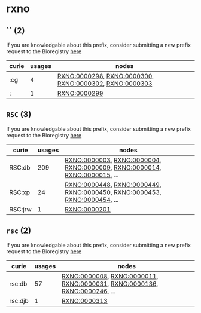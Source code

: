 # rxno

## `` (2)

If you are knowledgable about this prefix, consider submitting a new prefix
request to the Bioregistry [here](https://github.com/biopragmatics/bioregistry/issues/new?assignees=cthoyt&labels=New%2CPrefix&template=new-prefix.yml&title=%5BResource%5D%3A%20)

| curie   |   usages | nodes                                                                                                                                                                                                                                              |
|---------|----------|----------------------------------------------------------------------------------------------------------------------------------------------------------------------------------------------------------------------------------------------------|
| :cg     |        4 | [RXNO:0000298](http://purl.obolibrary.org/obo/RXNO_0000298), [RXNO:0000300](http://purl.obolibrary.org/obo/RXNO_0000300), [RXNO:0000302](http://purl.obolibrary.org/obo/RXNO_0000302), [RXNO:0000303](http://purl.obolibrary.org/obo/RXNO_0000303) |
| :       |        1 | [RXNO:0000299](http://purl.obolibrary.org/obo/RXNO_0000299)                                                                                                                                                                                        |

## `RSC` (3)

If you are knowledgable about this prefix, consider submitting a new prefix
request to the Bioregistry [here](https://github.com/biopragmatics/bioregistry/issues/new?assignees=cthoyt&labels=New%2CPrefix&template=new-prefix.yml&title=%5BResource%5D%3A%20RSC)

| curie   |   usages | nodes                                                                                                                                                                                                                                                                                                                |
|---------|----------|----------------------------------------------------------------------------------------------------------------------------------------------------------------------------------------------------------------------------------------------------------------------------------------------------------------------|
| RSC:db  |      209 | [RXNO:0000003](http://purl.obolibrary.org/obo/RXNO_0000003), [RXNO:0000004](http://purl.obolibrary.org/obo/RXNO_0000004), [RXNO:0000009](http://purl.obolibrary.org/obo/RXNO_0000009), [RXNO:0000014](http://purl.obolibrary.org/obo/RXNO_0000014), [RXNO:0000015](http://purl.obolibrary.org/obo/RXNO_0000015), ... |
| RSC:xp  |       24 | [RXNO:0000448](http://purl.obolibrary.org/obo/RXNO_0000448), [RXNO:0000449](http://purl.obolibrary.org/obo/RXNO_0000449), [RXNO:0000450](http://purl.obolibrary.org/obo/RXNO_0000450), [RXNO:0000453](http://purl.obolibrary.org/obo/RXNO_0000453), [RXNO:0000454](http://purl.obolibrary.org/obo/RXNO_0000454), ... |
| RSC:jrw |        1 | [RXNO:0000201](http://purl.obolibrary.org/obo/RXNO_0000201)                                                                                                                                                                                                                                                          |

## `rsc` (2)

If you are knowledgable about this prefix, consider submitting a new prefix
request to the Bioregistry [here](https://github.com/biopragmatics/bioregistry/issues/new?assignees=cthoyt&labels=New%2CPrefix&template=new-prefix.yml&title=%5BResource%5D%3A%20rsc)

| curie   |   usages | nodes                                                                                                                                                                                                                                                                                                                |
|---------|----------|----------------------------------------------------------------------------------------------------------------------------------------------------------------------------------------------------------------------------------------------------------------------------------------------------------------------|
| rsc:db  |       57 | [RXNO:0000008](http://purl.obolibrary.org/obo/RXNO_0000008), [RXNO:0000011](http://purl.obolibrary.org/obo/RXNO_0000011), [RXNO:0000031](http://purl.obolibrary.org/obo/RXNO_0000031), [RXNO:0000136](http://purl.obolibrary.org/obo/RXNO_0000136), [RXNO:0000246](http://purl.obolibrary.org/obo/RXNO_0000246), ... |
| rsc:djb |        1 | [RXNO:0000313](http://purl.obolibrary.org/obo/RXNO_0000313)                                                                                                                                                                                                                                                          |

